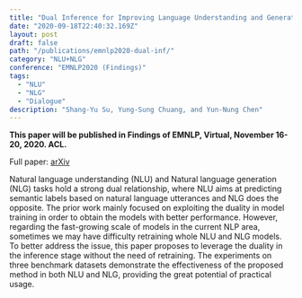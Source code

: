 ```yaml
---
title: "Dual Inference for Improving Language Understanding and Generation"
date: "2020-09-18T22:40:32.169Z"
layout: post
draft: false
path: "/publications/emnlp2020-dual-inf/"
category: "NLU+NLG"
conference: "EMNLP2020 (Findings)"
tags:
  - "NLU"
  - "NLG"
  - "Dialogue"
description: "Shang-Yu Su, Yung-Sung Chuang, and Yun-Nung Chen"
---
```



<b>This paper will be published in Findings of EMNLP, Virtual, November 16-20, 2020. ACL.</b>

Full paper:
<a href="https://arxiv.org/abs/2010.04246" target="_blank">arXiv</a>

Natural language understanding (NLU) and Natural language generation (NLG) tasks hold a strong dual relationship, where NLU aims at predicting semantic labels based on natural language utterances and NLG does the opposite.
The prior work mainly focused on exploiting the duality in model training in order to obtain the models with better performance.
However, regarding the fast-growing scale of models in the current NLP area, sometimes we may have difficulty retraining whole NLU and NLG models.
To better address the issue, this paper proposes to leverage the duality in the inference stage without the need of retraining.
The experiments on three benchmark datasets demonstrate the effectiveness of the proposed method in both NLU and NLG, providing the great potential of practical usage.